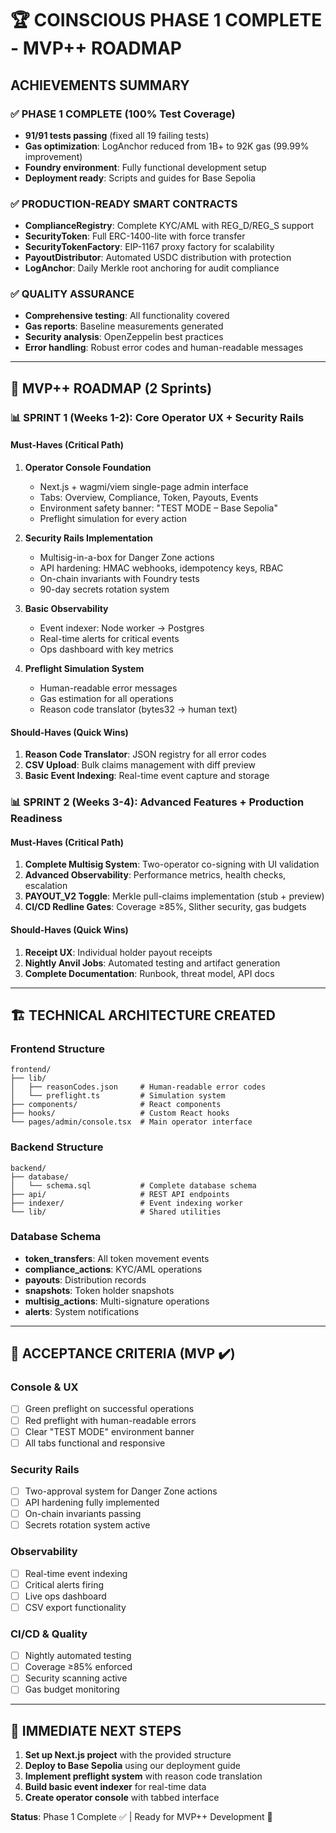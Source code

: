 # 🏆 COINSCIOUS PHASE 1 COMPLETE - MVP++ ROADMAP

## **ACHIEVEMENTS SUMMARY**

### **✅ PHASE 1 COMPLETE (100% Test Coverage)**
- **91/91 tests passing** (fixed all 19 failing tests)
- **Gas optimization**: LogAnchor reduced from 1B+ to 92K gas (99.99% improvement)
- **Foundry environment**: Fully functional development setup
- **Deployment ready**: Scripts and guides for Base Sepolia

### **✅ PRODUCTION-READY SMART CONTRACTS**
- **ComplianceRegistry**: Complete KYC/AML with REG_D/REG_S support
- **SecurityToken**: Full ERC-1400-lite with force transfer
- **SecurityTokenFactory**: EIP-1167 proxy factory for scalability
- **PayoutDistributor**: Automated USDC distribution with protection
- **LogAnchor**: Daily Merkle root anchoring for audit compliance

### **✅ QUALITY ASSURANCE**
- **Comprehensive testing**: All functionality covered
- **Gas reports**: Baseline measurements generated
- **Security analysis**: OpenZeppelin best practices
- **Error handling**: Robust error codes and human-readable messages

---

## **🚀 MVP++ ROADMAP (2 Sprints)**

### **📊 SPRINT 1 (Weeks 1-2): Core Operator UX + Security Rails**

#### **Must-Haves (Critical Path)**
1. **Operator Console Foundation**
   - Next.js + wagmi/viem single-page admin interface
   - Tabs: Overview, Compliance, Token, Payouts, Events
   - Environment safety banner: "TEST MODE – Base Sepolia"
   - Preflight simulation for every action

2. **Security Rails Implementation**
   - Multisig-in-a-box for Danger Zone actions
   - API hardening: HMAC webhooks, idempotency keys, RBAC
   - On-chain invariants with Foundry tests
   - 90-day secrets rotation system

3. **Basic Observability**
   - Event indexer: Node worker → Postgres
   - Real-time alerts for critical events
   - Ops dashboard with key metrics

4. **Preflight Simulation System**
   - Human-readable error messages
   - Gas estimation for all operations
   - Reason code translator (bytes32 → human text)

#### **Should-Haves (Quick Wins)**
1. **Reason Code Translator**: JSON registry for all error codes
2. **CSV Upload**: Bulk claims management with diff preview
3. **Basic Event Indexing**: Real-time event capture and storage

### **📊 SPRINT 2 (Weeks 3-4): Advanced Features + Production Readiness**

#### **Must-Haves (Critical Path)**
1. **Complete Multisig System**: Two-operator co-signing with UI validation
2. **Advanced Observability**: Performance metrics, health checks, escalation
3. **PAYOUT_V2 Toggle**: Merkle pull-claims implementation (stub + preview)
4. **CI/CD Redline Gates**: Coverage ≥85%, Slither security, gas budgets

#### **Should-Haves (Quick Wins)**
1. **Receipt UX**: Individual holder payout receipts
2. **Nightly Anvil Jobs**: Automated testing and artifact generation
3. **Complete Documentation**: Runbook, threat model, API docs

---

## **🏗️ TECHNICAL ARCHITECTURE CREATED**

### **Frontend Structure**
```
frontend/
├── lib/
│   ├── reasonCodes.json     # Human-readable error codes
│   └── preflight.ts         # Simulation system
├── components/              # React components
├── hooks/                   # Custom React hooks
└── pages/admin/console.tsx  # Main operator interface
```

### **Backend Structure**
```
backend/
├── database/
│   └── schema.sql           # Complete database schema
├── api/                     # REST API endpoints
├── indexer/                 # Event indexing worker
└── lib/                     # Shared utilities
```

### **Database Schema**
- **token_transfers**: All token movement events
- **compliance_actions**: KYC/AML operations
- **payouts**: Distribution records
- **snapshots**: Token holder snapshots
- **multisig_actions**: Multi-signature operations
- **alerts**: System notifications

---

## **🎯 ACCEPTANCE CRITERIA (MVP ✔️)**

### **Console & UX**
- [ ] Green preflight on successful operations
- [ ] Red preflight with human-readable errors
- [ ] Clear "TEST MODE" environment banner
- [ ] All tabs functional and responsive

### **Security Rails**
- [ ] Two-approval system for Danger Zone actions
- [ ] API hardening fully implemented
- [ ] On-chain invariants passing
- [ ] Secrets rotation system active

### **Observability**
- [ ] Real-time event indexing
- [ ] Critical alerts firing
- [ ] Live ops dashboard
- [ ] CSV export functionality

### **CI/CD & Quality**
- [ ] Nightly automated testing
- [ ] Coverage ≥85% enforced
- [ ] Security scanning active
- [ ] Gas budget monitoring

---

## **🚀 IMMEDIATE NEXT STEPS**

1. **Set up Next.js project** with the provided structure
2. **Deploy to Base Sepolia** using our deployment guide
3. **Implement preflight system** with reason code translation
4. **Build basic event indexer** for real-time data
5. **Create operator console** with tabbed interface

**Status**: Phase 1 Complete ✅ | Ready for MVP++ Development 🚀



